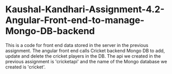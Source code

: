 # Kaushal-Kandhari-Assignment-4.2-Angular-Front-end-to-manage-Mongo-DB-backend
This is a code for front end data stored in the server in the previous assignment. The angular front end calls Cricket backend Mongo DB to add, update and delete the cricket players in the DB.
The api we created in the previous assignment is 'cricketapi' and the name of the Mongo database we created is 'cricket'. 
